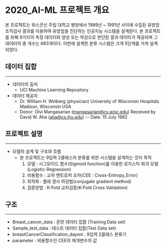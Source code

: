 # 2020_AI-ML 프로젝트 개요
본 프로젝트는 위스콘신 주립 대학교 병원에서 1989년 ~ 1991년 사이에 수집된 유방암 조직검사 결과를 이용하여 유방암을 진단하는 인공지능 시스템을 설계한다. 본 프로젝트를 위해 9가지의 측정 데이터와 양성 또는 악성으로 판단된 결과 데이터가 제공되며 그 데이터의 총 개수는 683개이다. 이번에 설계한 분류 시스템은 크게 5단계를 거쳐 설계되었다.



## 데이터 집합
------------
+ 데이터의 출처
	+ UCI Machine Learning Repository
+ 데이터 제공자
	+ Dr. WIlliam H. Wolberg (physician)
		University of Wisconsin Hospitals
		Madison, Wisconsin
		USA
	+ Donor: Olvi Mangasarian (mangasarian@cs.wisc.edu)
		Received by David W. Aha (aha@cs.jhu.edu)
		-- Date: 15 July 1992

## 프로젝트 설명
------------
+ 모델의 설계 및 구조와 흐름 
	+ 본 프로젝트는 9입력 2클래스의 분류를 위한 시스템을 설계하는 것이 목적
		1. 모델 : 시그모이드 함수(Sigmoid function)를 이용한 로지스틱 회귀 모델(Logistic-Regression)
		2. 비용함수 : 교차 엔트로피 오차(CEE : Cross-Entropy_Error)
		3. 최적화 : 켤레 경사 하강법(conjugate gradient method)
		4. 검증방법 : K-Fold 교차검증(K-Fold Cross Validation)

## 구조
------------
+ Breast_cancer_data : 훈련 데이터 집합 (Training Data set)
+ Sample_test_data : 테스트 데이터 집합(Test Data set)
+ breastCancerClassification_dayoni : 9입력 2클래스 분류기
+ parameter : 비용함수인 CEE의 매개변수의 값
